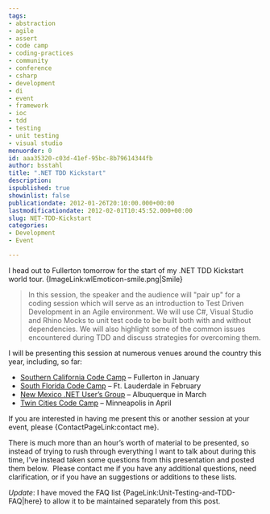 ```yaml
---
tags:
- abstraction
- agile
- assert
- code camp
- coding-practices
- community
- conference
- csharp
- development
- di
- event
- framework
- ioc
- tdd
- testing
- unit testing
- visual studio
menuorder: 0
id: aaa35320-c03d-41ef-95bc-8b79614344fb
author: bsstahl
title: ".NET TDD Kickstart"
description: 
ispublished: true
showinlist: false
publicationdate: 2012-01-26T20:10:00.000+00:00
lastmodificationdate: 2012-02-01T10:45:52.000+00:00
slug: NET-TDD-Kickstart
categories:
- Development
- Event

---
```

I head out to Fullerton tomorrow for the start of my .NET TDD Kickstart world tour. {ImageLink:wlEmoticon-smile.png|Smile}

> In this session, the speaker and the audience will "pair up" for a coding session which will serve as an introduction to Test Driven Development in an Agile environment. We will use C#, Visual Studio and Rhino Mocks to unit test code to be built both with and without dependencies. We will also highlight some of the common issues encountered during TDD and discuss strategies for overcoming them.

I will be presenting this session at numerous venues around the country this year, including, so far:

- [Southern California Code Camp](https://www.socalcodecamp.com/) – Fullerton in January
- [South Florida Code Camp](https://sfsdc.itpand.net/) – Ft. Lauderdale in February
- [New Mexico .NET User’s Group](https://www.meetup.com/NMUGMeetup/) – Albuquerque in March
- [Twin Cities Code Camp](https://twincitiescodecamp.com) – Minneapolis in April

If you are interested in having me present this or another session at your event, please {ContactPageLink:contact me}.

There is much more than an hour’s worth of material to be presented, so instead of trying to rush through everything I want to talk about during this time, I’ve instead taken some questions from this presentation and posted them below.  Please contact me if you have any additional questions, need clarification, or if you have an suggestions or additions to these lists.

*Update*: I have moved the FAQ list {PageLink:Unit-Testing-and-TDD-FAQ|here} to allow it to be maintained separately from this post.
